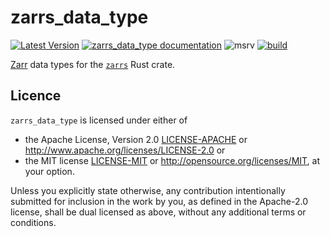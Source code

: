 # zarrs_data_type

[![Latest Version](https://img.shields.io/crates/v/zarrs_data_type.svg)](https://crates.io/crates/zarrs_data_type)
[![zarrs_data_type documentation](https://docs.rs/zarrs_data_type/badge.svg)](https://docs.rs/zarrs_data_type)
![msrv](https://img.shields.io/crates/msrv/zarrs_data_type)
[![build](https://github.com/LDeakin/zarrs/actions/workflows/ci.yml/badge.svg)](https://github.com/LDeakin/zarrs/actions/workflows/ci.yml)

[Zarr](https://zarr-specs.readthedocs.io/) data types for the [`zarrs`](https://crates.io/crates/zarrs) Rust crate.

## Licence
`zarrs_data_type` is licensed under either of
 - the Apache License, Version 2.0 [LICENSE-APACHE](./LICENCE-APACHE) or <http://www.apache.org/licenses/LICENSE-2.0> or
 - the MIT license [LICENSE-MIT](./LICENCE-MIT) or <http://opensource.org/licenses/MIT>, at your option.

Unless you explicitly state otherwise, any contribution intentionally submitted for inclusion in the work by you, as defined in the Apache-2.0 license, shall be dual licensed as above, without any additional terms or conditions.
